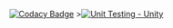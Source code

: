 [![Codacy Badge](https://app.codacy.com/project/badge/Grade/c421747b9d9641679abb146e3c2ac8a8)](https://www.codacy.com/gh/Rangaprudhviraju/M1_ATM_Utility/dashboard?utm_source=github.com&amp;utm_medium=referral&amp;utm_content=Rangaprudhviraju/M1_ATM_Utility&amp;utm_campaign=Badge_Grade)  >[![Unit Testing - Unity](https://github.com/Rangaprudhviraju/M1_ATM_Utility/actions/workflows/c-cpp.yml/badge.svg)](https://github.com/Rangaprudhviraju/M1_ATM_Utility/actions/workflows/c-cpp.yml)



